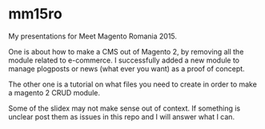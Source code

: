 # mm15ro
My presentations for Meet Magento Romania 2015.

One is about how to make a CMS out of Magento 2, by removing all the module related to e-commerce. 
I successfully added a new module to manage plogposts or news (what ever you want) as a proof of concept.  

The other one is a tutorial on what files you need to create in order to make a magento 2 CRUD module.  


Some of the slidex may not make sense out of context. 
If something is unclear post them as issues in this repo and I will answer what I can.


